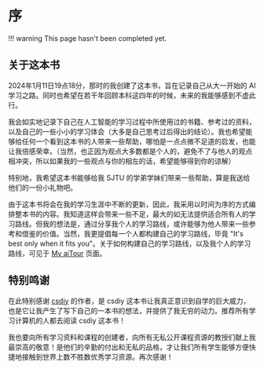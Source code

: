 # 序

!!! warning
    This page hasn't been completed yet.

## 关于这本书

2024年1月11日19点18分，那时的我创建了这本书，旨在记录自己从大一开始的 AI 学习之路。同时也希望在若干年回顾本科这四年的时候，未来的我能够感到不虚此行。

我会如实地记录下自己在人工智能的学习过程中所使用过的书籍、参考过的资料，以及自己的一些小小的学习体会（大多是自己思考过后得出的结论）。我也希望能够给任何一个看到这本书的人带来一些帮助，哪怕是一点点微不足道的启发，也能让我倍感荣幸。（当然，也正因为观点大多数都是个人的，避免不了与他人的观点相冲突，所以如果我的一些观点与你的相左的话，希望能够得到你的谅解）

特别地，我希望这本书能够给我 SJTU 的学弟学妹们带来一些帮助，算是我送给他们的一份小礼物吧。

由于这本书将会在我的学习生涯中不断的更新，因此，我采用以时间为序的方式编排整本书的内容。我知道这样会带来一些不足，最大的如无法提供适合所有人的学习路线。但我的想法是，通过分享我个人的学习路线，或许能够为他人带来一些参考和借鉴的价值。当然，我更提倡每一个人都构建自己的学习路线，毕竟 "It's best only when it fits you"。关于如何构建自己的学习路线，以及我个人的学习路线，可见于 [My aiTour](./learning-path.md) 页面。

## 特别鸣谢

在此特别感谢 [csdiy](https://csdiy.wiki/) 的作者，是 csdiy 这本书让我真正意识到自学的巨大威力，也是它让我产生了写下自己的一本书的想法，并提供了我无穷的动力。推荐所有学习计算机的人都去阅读 csdiy 这本书！

我也要向所有学习资料和课程的创建者，向所有无私公开课程资源的教授们献上我最崇高的敬意！是他们的辛勤的付出和无私的品格，才让我们所有学生能够方便快捷地接触到世界上数不胜数优秀学习资源。再次感谢！
